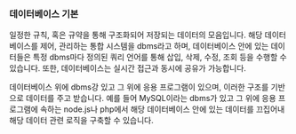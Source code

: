### 데이터베이스 기본

일정한 규칙, 혹은 규약을 통해 구조화되어 저장되는 데이터의 모음입니다. 해당 데이터베이스를 제어, 관리하는 통합 시스템을 dbms라고 하며, 데이터베이스 안에 있는 데이터들은 특정 dbms마다 정의된 쿼리 언어를 통해 삽입, 삭제, 수정, 조회 등을 수행할 수 있습니다. 또한, 데이터베이스는 실시간 접근과 동시에 공유가 가능합니다.

데이터베이스 위에 dbms강 있고 그 위에 응용 프로그램이 있으며, 이러한 구조를 기반으로 데이터를 주고 받습니다. 예를 들어 MySQL이라는 dbms가 있고 그 위에 응용 프로그램에 속하는 node.js나 php에서 해당 데이터베이스 안에 있는 데이터를 끄집어내 해당 데이터 관련 로직을 구축할 수 있습니다.
